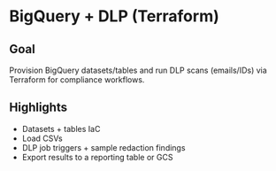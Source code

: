 # BigQuery + DLP (Terraform)

## Goal
Provision BigQuery datasets/tables and run DLP scans (emails/IDs) via Terraform for compliance workflows.

## Highlights
- Datasets + tables IaC
- Load CSVs
- DLP job triggers + sample redaction findings
- Export results to a reporting table or GCS